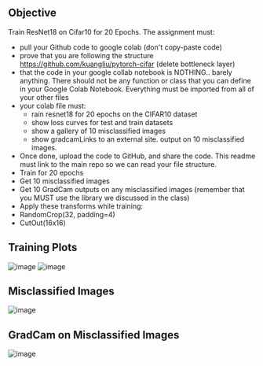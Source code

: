 Objective
---------

Train ResNet18 on Cifar10 for 20 Epochs. The assignment must:
- pull your Github code to google colab (don't copy-paste code)
-  prove that you are following the structure https://github.com/kuangliu/pytorch-cifar (delete bottleneck layer)
-  that the code in your google collab notebook is NOTHING.. barely anything. There should not be any function or class that you can define in your Google Colab Notebook. Everything must be imported from all of your other files
-  your colab file must:
    -   rain resnet18 for 20 epochs on the CIFAR10 dataset
    -   show loss curves for test and train datasets
    -   show a gallery of 10 misclassified images
    -   show gradcamLinks to an external site. output on 10 misclassified images. 
-  Once done, upload the code to GitHub, and share the code. This readme must link to the main repo so we can read your file structure. 
-  Train for 20 epochs
-  Get 10 misclassified images
-  Get 10 GradCam outputs on any misclassified images (remember that you MUST use the library we discussed in the class)
-  Apply these transforms while training:
  -   RandomCrop(32, padding=4)
  -   CutOut(16x16)

Training Plots
--------------
![image](https://github.com/peeyushsinghal/ERA/assets/10797988/d78d2573-5d77-45bf-8365-25a9aa682795)
![image](https://github.com/peeyushsinghal/ERA/assets/10797988/a3a1d4fb-cbac-4a18-bd98-6ab61b87f9ba)


Misclassified Images
--------------
![image](https://github.com/peeyushsinghal/ERA/assets/10797988/d8bf8a25-9697-4cac-ac80-8eca5e3c8396)

GradCam on Misclassified Images
-------------------------------
![image](https://github.com/peeyushsinghal/ERA/assets/10797988/bb33ee1e-473a-4ca3-9d16-bdc5ad39b8cc)

